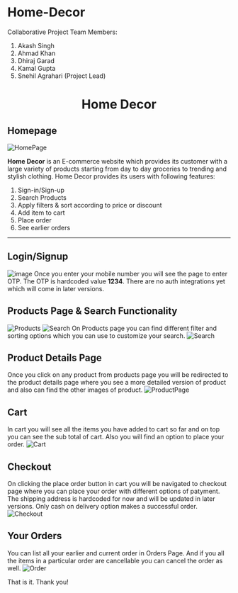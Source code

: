 # Home-Decor

Collaborative Project 
Team Members: 
1. Akash Singh<br />
2. Ahmad Khan <br />
3. Dhiraj Garad <br />
4. Kamal Gupta <br />
5. Snehil Agrahari (Project Lead)<br />

<h1 align="center"> Home Decor </h1>
<h2>Homepage</h2>



<img src="https://user-images.githubusercontent.com/112630634/213929836-17fec47c-a276-41e5-8012-1566c3c33a0d.png" alt="HomePage" />


<b>Home Decor</b> is an E-commerce website which provides its customer with a large variety of products starting from day to day groceries to trending and stylish clothing.
Home Decor provides its users with following features: <br />
1. Sign-in/Sign-up<br />
2. Search Products<br />
3. Apply filters & sort according to price or discount<br />
4. Add item to cart<br />
5. Place order <br />
6. See earlier orders <br />
<hr />


<h2> Login/Signup </h2>
<img src="https://user-images.githubusercontent.com/112630634/213930076-c6c6084f-6226-4ebc-99b0-bd5300b557dc.png" alt="image" />
Once you enter your mobile number you will see the page to enter OTP. The OTP is hardcoded value <b>1234</b>. There are no auth integrations yet which will come in later versions.

<h2>Products Page & Search Functionality</h2>

<img src="https://user-images.githubusercontent.com/112630634/213930231-45487d5e-da29-41bf-a050-73b5a463ae0a.png" alt="Products" />
<img src="https://user-images.githubusercontent.com/112630634/213930235-fd6971a6-6af9-4ac1-88a0-47f153541a45.png" alt="Search" />
On Products page you can find different filter and sorting options which you can use to customize your search.
<img src="https://user-images.githubusercontent.com/112630634/213930245-4fa93cf1-4478-4f02-af1c-d0602278f399.png" alt="Search" />


<h2>Product Details Page</h2>
Once you click on any product from products page you will be redirected to the product details page where you see a more detailed version of product and also can find the other images of product.
<img src="https://user-images.githubusercontent.com/112630634/213930364-eae3b152-f4b0-4e08-ba9c-34d3d5dd1e7d.png" alt="ProductPage" />

<h2>Cart</h2>
In cart you will see all the items you have added to cart so far and on top you can see the sub total of cart. Also you will find an option to place your order.
<img src="https://user-images.githubusercontent.com/112630634/213930427-3bb0a223-e99e-4642-8d26-c4b2c0bffef5.png" alt="Cart" />

<h2>Checkout</h2>
On clicking the place order button in cart you will be navigated to checkout page where you can place your order with different options of patyment. The shipping address is hardcoded for now and will be updated in later versions. Only cash on delivery option makes a 
successful order.
<img src="https://user-images.githubusercontent.com/112630634/213930501-ca3fec7a-9ad3-4267-872d-229503cbff13.png" alt="Checkout" />

<h2>Your Orders</h2>
You can list all your earlier and current order in Orders Page. And if you all the items in a particular order are cancellable you can cancel the order as well.
<img src="https://user-images.githubusercontent.com/112630634/213930555-3137a837-3ae2-4238-b874-21d5a7e164da.png" alt="Order" />

That is it. 
Thank you!

